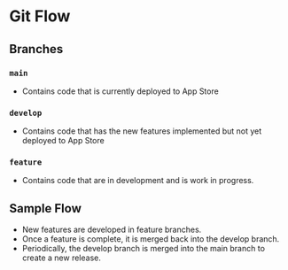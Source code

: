 #  Git Flow

## Branches
### `main`
* Contains code that is currently deployed to App Store

### `develop`
* Contains code that has the new features implemented but not yet deployed to App Store

### `feature`
* Contains code that are in development and is work in progress.

## Sample Flow
* New features are developed in feature branches.
* Once a feature is complete, it is merged back into the develop branch.
* Periodically, the develop branch is merged into the main branch to create a new release.
